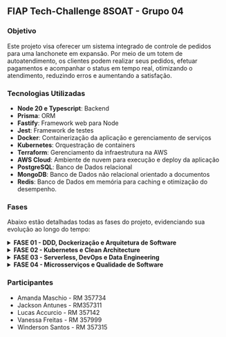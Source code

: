 ## FIAP Tech-Challenge 8SOAT - Grupo 04

### Objetivo

Este projeto visa oferecer um sistema integrado de controle de pedidos para uma lanchonete em expansão. Por meio de um totem de autoatendimento, os clientes podem realizar seus pedidos, efetuar pagamentos e acompanhar o status em tempo real, otimizando o atendimento, reduzindo erros e aumentando a satisfação.

### Tecnologias Utilizadas
- **Node 20 e Typescript**: Backend
- **Prisma**: ORM
- **Fastify**: Framework web para Node
- **Jest**: Framework de testes
- **Docker**: Containerização da aplicação e gerenciamento de serviços
- **Kubernetes**: Orquestração de containers
- **Terraform**: Gerenciamento da infraestrutura na AWS
- **AWS Cloud**: Ambiente de nuvem para execução e deploy da aplicação
- **PostgreSQL**: Banco de Dados relacional
- **MongoDB**: Banco de Dados não relacional orientado a documentos
- **Redis**: Banco de Dados em memória para caching e otimização do desempenho.

### Fases
Abaixo estão detalhadas todas as fases do projeto, evidenciando sua evolução ao longo do tempo:

<details>
	<summary>
		<b>FASE 01 - DDD, Dockerização e Arquitetura de Software</b>
	</summary>

#### Requerimentos

- Node 20
- Docker / Docker Compose

#### Resumo

Na Fase 1, foi desenvolvida uma aplicação monolítica estruturada em uma arquitetura hexagonal, implementando uma API responsável por gerenciar produtos, pedidos e clientes. A aplicação foi containerizada utilizando Docker, configurada por meio de um Dockerfile e um docker-compose.yml.

#### Documentação

O projeto possui uma documentação completa, desenvolvida utilizando os conceitos de DDD, linguagem ubíqua e Event Storming, abrangendo os fluxos de realização do pedido, pagamento, preparação e entrega. Acesse [aqui](https://miro.com/app/board/uXjVK2WZuMs=/) a Documentação do Projeto. Também é possível visualizar a estrutura do banco de dados, acessando o [Diagrama ER](https://miro.com/app/board/uXjVK0gj0bg=/).

#### Execução

Para executar a aplicação da fase 1, siga a [Documentação de instalação](docs/fase1/INSTALACAO.md), que possui todos os passos para iniciar e executar a aplicação localmente.

</details>

<details>
	<summary>
		<b>FASE 02 - Kubernetes e Clean Architecture</b>
	</summary>

#### Requerimentos

- Node 20
- Docker / Docker Compose
- Kubernetes / KubeCTL

#### Resumo

Na Fase 2, o projeto foi evoluído adotando os princípios de Clean Code e Clean Architecture para aprimorar a qualidade do código. Foi implementado um webhook para receber confirmações de pagamento e, também, foi desenvolvida a parte de integração com o Mercado Pago, permitindo a geração de QRCodes para pagamento dos pedidos. Além disso, a aplicação foi migrada para uma arquitetura baseada em Kubernetes, garantindo escalabilidade dinâmica com o aumento e diminuição de Pods conforme a demanda. Para maiores detalhes de como a aplicação funcionará nessa fase, acesse o [Vídeo de Apresentação da Fase 2](https://www.youtube.com/watch?v=gasm0z2YOBg&ab_channel=JacksonAntunes).

#### Documentação

É possível visualizar e testar todos os endpoints [aqui](https://github.com/8SOAT-G4-Tech-Challenge/tech-challenge-bruno). Foi utilizada a API Client Bruno, uma alternativa ao Postman que permite que a documentação seja versionada através do GitHub.

#### Deploy

Para executar o deploy local da aplicação com Kubernetes da fase 2, siga a seguinte [documentação](docs/fase2/DEPLOY.md), que possui todos os passos para iniciar e executar a aplicação localmente.

#### Infraestrutura Local

![local](https://github.com/user-attachments/assets/77555751-c388-46b6-9e79-260dfd98e104)

#### Prévia de Infraestrutura de Cloud (To do)

![aws_cloud](https://github.com/user-attachments/assets/21b13369-caea-438a-ae8e-3ba085b4888e)

</details>

<details>
	<summary>
		<b>FASE 03 - Serverless, DevOps e Data Engineering </b>
	</summary>

#### Requerimentos

- Node 20
- Kubernetes / KubeCTL
- AWS CLI
- Terraform

#### Resumo
Na Fase 3, o projeto evoluiu com a implementação de práticas avançadas de CI/CD e a segregação do código em múltiplos repositórios, garantindo maior modularidade. Todos os repositórios realizam deploy automatizado na AWS utilizando GitHub Actions, com as branches main/master protegidas para que os commits sejam realizados apenas via pull request

Os repositórios são:

- **Repositório AWS Lambdas**: com funções lambda para autenticar clientes via CPF e usuários administradores. Clique [aqui](https://github.com/8SOAT-G4-Tech-Challenge/tech-challenge-lambdas) para acessar.
- **Repositório para infraestrutura Kubernetes com Terraform**: contém todo o mapeamento para a criação de todos os recursos de infraestrutura na AWS. Clique [aqui](https://github.com/8SOAT-G4-Tech-Challenge/tech-challenge-terraform) para acessar.
- **Repositório para infraestrutura de Banco de Dados com Terraform**: contém todo o mapeamento para a criação de todos os recursos de banco de dados, VPC e network e security group na AWS. Clique [aqui](https://github.com/8SOAT-G4-Tech-Challenge/tech-challenge-database) para acessar.
- **Repositório da Aplicação**: mantido o repositório da API executada no Kubernetes.
- **Repositório Bruno**: mantido o repositório que contém a documentação da API.

Para maiores detalhes de como a aplicação funcionará nessa fase, acesse o [Vídeo de Apresentação da Fase 3](https://www.youtube.com/watch?v=cCr7wOE1I6Y).

#### Infraestrutura de Cloud

[Desenho Arquitetura drawio](https://drive.google.com/file/d/1y7T1N6wRgpz-XEwMXWtzjVsCxz71yy1p/view?usp=sharing)

![Desenho Arquitetura drawio](https://github.com/user-attachments/assets/0f953ddc-52e4-4467-b566-e5f984addd6f)

#### Execução

Para executar a aplicação da fase 3, siga a seguinte [documentação](docs/fase3/EXECUCAO.md), que possui todos os passos para iniciar e executar a aplicação localmente.

</details>

<details>
	<summary>
		<b>FASE 04 - Microsserviços e Qualidade de Software</b>
	</summary>

#### Requerimentos

- Node 20
- Kubernetes / KubeCTL
- AWS CLI
- Terraform

#### Resumo
Na Fase 4, o projeto evoluiu para um modelo de microsserviços, quebrando o monolito em três serviços distintos:

- **Pedidos**: Gerenciamento de pedidos. Clique [aqui](https://github.com/8SOAT-G4-Tech-Challenge/tech-challenge-order) para acessar.
- **Pagamentos**: Processamento de pagamentos. Clique [aqui](https://github.com/8SOAT-G4-Tech-Challenge/tech-challenge-payment) para acessar.
- **Usuários**: Administração de usuários e clientes. Clique [aqui](https://github.com/8SOAT-G4-Tech-Challenge/tech-challenge-user) para acessar.

Os microsserviços comunicam-se entre si por meio de chamadas HTTP e contam com testes unitários que asseguram uma cobertura superior a 80%. Além disso, os pull requests para a branch principal (master) validam o build da aplicação e a qualidade do código, utilizando o SonarQube, com um mínimo de 70% de cobertura.

Para maiores detalhes de como a aplicação funcionará nessa fase, acesse o [Vídeo de Apresentação da Fase 4]().

#### Infraestrutura de Cloud

#### Evidência de Cobertura de Testes

Abaixo é possível visualizar captura de tela de evidência de testes e qualidade dos 3 microsserviços no SonarQube

![Evidência de Cobertura de Testes](https://github.com/user-attachments/assets/ab0027f6-e4f4-4d43-b4e0-8b79d6e15743)

</details>

### Participantes

- Amanda Maschio - RM 357734
- Jackson Antunes - RM357311
- Lucas Accurcio - RM 357142
- Vanessa Freitas - RM 357999
- Winderson Santos - RM 357315
